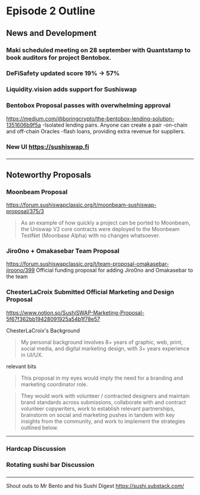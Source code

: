 #  Episode 2 Outline

## News and Development

### Maki scheduled meeting on 28 september with Quantstamp to book auditors for project Bentobox.


### DeFiSafety updated score 19% -> 57%


### Liquidity.vision adds support for Sushiswap


### Bentobox Proposal passes with overwhelming approval
https://medium.com/@boringcrypto/the-bentobox-lending-solution-1351606b9f5a
-Isolated lending pairs. Anyone can create a pair
-on-chain and off-chain Oracles
-flash loans, providing extra revenue for suppliers.

### New UI https://sushiswap.fi

### 


* * *

## Noteworthy Proposals
### Moonbeam Proposal

https://forum.sushiswapclassic.org/t/moonbeam-sushiswap-proposal/375/3 
>As an example of how quickly a project can be ported to Moonbeam, the Uniswap V2 core contracts were deployed to the Moonbeam TestNet (Moonbase Alpha) with no changes whatsoever.


### Jiro0no + Omakasebar Team Proposal
https://forum.sushiswapclassic.org/t/team-proposal-omakasebar-jiroono/399
Official funding proposal for adding Jiro0no and Omakasebar to the team

### ChesterLaCroix Submitted Official Marketing and Design Proposal 
https://www.notion.so/SushiSWAP-Marketing-Proposal-5f67f362bb19428091925a54b1f78e57

ChesterLaCroix's Background
> My personal background involves 8+ years of graphic, web, print, social media, and digital marketing design, with 3+ years experience in UI/UX.

relevant bits

> This proposal in my eyes would imply the need for a branding and marketing coordinator role.

> They would work with volunteer / contracted designers and maintain brand standards across submissions, collaborate with and contract volunteer copywriters, work to establish relevant partnerships, brainstorm on social and marketing pushes in tandem with key insights from the community, and work to implement the strategies outlined below.



***
### Hardcap Discussion

### Rotating sushi bar Discussion

###

***

Shout outs to Mr Bento and his Sushi Digest https://sushi.substack.com/
